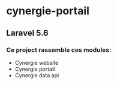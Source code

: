 # cynergie-portail

## Laravel 5.6

### Ce project rassemble ces modules:

- Cynergie website
- Cynergie portail
- Cynergie data api

